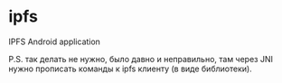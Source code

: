 # ipfs
IPFS Android application

P.S. так делать не нужно, было давно и неправильно, там через JNI нужно прописать команды к ipfs клиенту (в виде библиотеки).
